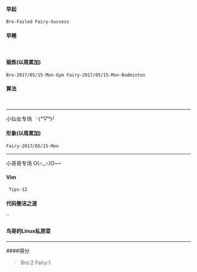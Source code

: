 #### 早起
` Bro-Failed
  Fairy-Success `

#### 早睡
` `

#### 锻炼(以周累加)
`Bro-2017/05/15-Mon-Gym Fairy-2017/05/15-Mon-Badminton`
#### 算法
` `
***
小仙女专场 ╰(*°▽°*)╯
#### 形象(以周累加)
`Fairy-2017/05/15-Mon`

*** 
小哥哥专场 O(∩_∩)O~~
#### Vim
` Tips-12`
#### 代码整洁之道
``

#### 鸟哥的Linux私房菜


***
####得分
> Bro:2 Fairy:1